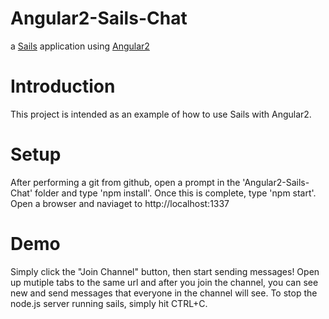 # Angular2-Sails-Chat

a [Sails](http://sailsjs.org) application using [Angular2](https://angular.io/)

# Introduction
This project is intended as an example of how to use Sails with Angular2.

# Setup
After performing a git from github, open a prompt in the 'Angular2-Sails-Chat' folder and type 'npm install'.
Once this is complete, type 'npm start'.
Open a browser and naviaget to http://localhost:1337

# Demo
Simply click the "Join Channel" button, then start sending messages! Open up mutiple tabs to the same url
and after you join the channel, you can see new and send messages that everyone in the channel will see.
To stop the node.js server running sails, simply hit CTRL+C.